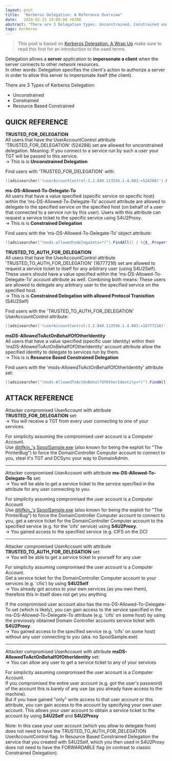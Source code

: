 ```yaml
---
layout: post
title:  "Kerberos Delegation: A Reference Overview"
date:   2020-02-15 10:00:00 +0200
abstract: "There are 3 Delegation types: Unconstrained, Constrained and Resources Based. This post is will list the attributes used to define these types and outline attack paths to abuse misplaced delegation settings"
tags: Kerberos
---
```


> This post is based on [Kerberos Delegation: A Wrap Up](/2020/02/10/KerberosDelegationAWrapUp.html) make sure to read this first for an introduction to the used terms. 

Delegation allows a **server** application to **impersonate a client** when the server connects to other network resources.<br>
In other words: Delegation specifies the client's action to authorize a server in order to allow this server to impersonate itself (the client). 

There are 3 Types of Kerberos Delegation:
- Unconstrained 
- Constrained
- Resource Based Constrained

## QUICK REFERENCE
**TRUSTED_FOR_DELEGATION**<br>
All users that have the UserAccountControl attribute 'TRUSTED_FOR_DELEGATION' (524288) set are  allowed for unconstrained delegation. Meaning: If you connect to a service run by such a user your TGT will be passed to this service.<br>
→ This is is **Unconstrained Delegation**

Find users with 'TRUSTED_FOR_DELEGATION' with:
```powershell
([adsisearcher]'(userAccountControl:1.2.840.113556.1.4.803:=524288)').FindAll()
```

**ms-DS-Allowed-To-Delegate-To**<br>
All users that have a value specified (specific service on specific host) within the ‘ms-DS-Allowed-To-Delegate-To’ account attribute are allowed to delegate to the specified service on the specified host (on behalf of a user that connected to a service run by this user). Users with this attribute can request a service ticket to the specific service using S4U2Proxy.<br>
→ This is is **Constrained Delegation**

Find users with the ‘ms-DS-Allowed-To-Delegate-To’ object attribute:

```powershell
([adsisearcher]"(msds-allowedtodelegateto=*)").FindAll() | %{$_.Properties['msds-allowedtodelegateto']}
```

**TRUSTED_TO_AUTH_FOR_DELEGATION**<br>
All users that have the UserAccountControl attribute 'TRUSTED_TO_AUTH_FOR_DELEGATION' (16777216) set are allowed to request a service ticket to itself for any arbitrary user (using S4U2Self).<br>
These users should have a value specified within the ‘ms-DS-Allowed-To-Delegate-To’ account attribute as well. Combining both means: These users are allowed to delegate any arbitrary user to the specified service on the specified host. <br>
→ This is is **Constrained Delegation with allowed Protocol Tranisition** (S4U2Self)

Find users with the 'TRUSTED_TO_AUTH_FOR_DELEGATION' UserAccountControl attribute:

```powershell
([adsisearcher]'(userAccountControl:1.2.840.113556.1.4.803:=16777216)').FindAll()
```

**msDS-AllowedToActOnBehalfOfOtherIdentity**<br>
All users that have a value specified (specific user Identity) within their ‘msDS-AllowedToActOnBehalfOfOtherIdentity’ account attribute allow the specified identity to delegate to services run by them.<br>
→ This is is **Resource Based Constrained Delegation**

Find users with the 'msds-AllowedToActOnBehalfOfOtherIdentity' attribute set:

```powershell
([adsisearcher]"(msds-AllowedToActOnBehalfOfOtherIdentity=*)").FindAll()
```

## ATTACK REFERENCE

Attacker compromised UserAccount with attribute **TRUSTED_FOR_DELEGATION** set:<br>
→ You will receive a TGT from every user connecting to one of your services.<br>

For simplicity assuming the compromised user account is a Computer Account.<br>
Use [@tifkin_'s](https://twitter.com/tifkin_) [SpoolSample.exe](https://github.com/leechristensen/SpoolSample) (also known for being the exploit for "The PrinterBug") to force the DomainController Computer account to connect to you, steal it's TGT and DCSync your way to DomainAdmin.
    
<hr>

Attacker compromised UserAccount with attribute **ms-DS-Allowed-To-Delegate-To** set:<br>
→ You will be able to get a service ticket to the service specified in the attribute for any user connecting to you.<br>

For simplicity assuming compromised the user account is a Computer Account<br>
Use [@tifkin_'s](https://twitter.com/tifkin_) [SpoolSample.exe](https://github.com/leechristensen/SpoolSample) (also known for being the exploit for "The PrinterBug") to force the DomainController Computer account to connect to you, get a service ticket for the DomainController Computer account to the specified service (e.g. for the 'cifs' service) using **S4U2Proxy**.<br>
→ You gained access to the specified service (e.g. CIFS on the DC)

<hr>

Attacker compromised UserAccount with attribute **TRUSTED_TO_AUTH_FOR_DELEGATION** set:<br>
→ You will be able to get a service ticket to yourself for any user<br>

For simplicity assuming compromised the user account is a Computer Account.<br>
Get a service ticket for the DomainController Computer account to your services (e.g. 'cfis') by using **S4U2Self**<br>
→ You already got access to your own services (as you own them), therefore this in itself does not get you anything

If the compromised user account also has the ms-DS-Allowed-To-Delegate-To set (which is likely), you can gain access to the service specified in the ms-DS-Allowed-To-Delegate-To attribute (e.g. 'cifs' on some host) by using the previously obtained Domain Controller accounts service ticket with **S4U2Proxy**.<br>
→ You gained access to the specified service (e.g. 'cifs' on some host) without any user connecting to you (aka. no SpoolSample.exe)

<hr>
        
Attacker compromised UserAccount with attribute **msDS-AllowedToActOnBehalfOfOtherIdentity** set:<br>
→ You can allow any user to get a service ticket to any of your services<br>

For simplicity assuming compromised the user account is a Computer Account.<br>
If you compromised the entire user account (e.g. got the user's password) of the account this is barely of any use (as you already have access to the machine).<br>
But if you have gained "only" write access to that user account or this attribute, you can gain access to the account by specifying your own user account. This allows your user account to obtain a service ticket to the account by using **S4U2Self** and **S4U2Proxy**<br>

Note: In this case your user account (which you allow to delegate from) does not need to have the TRUSTED_TO_AUTH_FOR_DELEGATION UserAccountControl flag. In Resource Based Constrained Delegation the service that you created with S4U2Self, which you then used in S4U2Proxy does not need to have the FORWARDABLE flag (in contrast to classic Constrained Delegation).